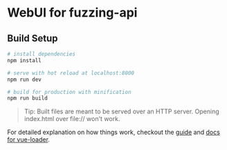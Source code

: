 # WebUI for fuzzing-api

## Build Setup

``` bash
# install dependencies
npm install

# serve with hot reload at localhost:8000
npm run dev

# build for production with minification
npm run build
```
> Tip:
> Built files are meant to be served over an HTTP server.
> Opening index.html over file:// won't work.

For detailed explanation on how things work, checkout the [guide](http://vuejs-templates.github.io/webpack/) and [docs for vue-loader](http://vuejs.github.io/vue-loader).
